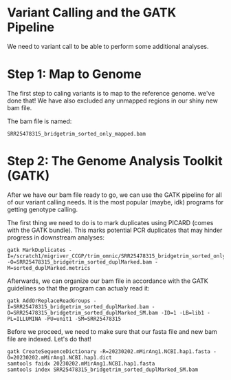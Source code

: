 # Variant Calling and the GATK Pipeline
We need to variant call to be able to perform some additional analyses. 

# Step 1: Map to Genome
The first step to caling variants is to map to the reference genome. we've done that! We have also excluded any unmapped regions in our shiny new bam file. 

The bam file is named:

    SRR25478315_bridgetrim_sorted_only_mapped.bam

# Step 2: The Genome Analysis Toolkit (GATK)
After we have our bam file ready to go, we can use the GATK pipeline for all of our variant calling needs. It is the most popular (maybe, idk) programs for getting genotype calling. 

The first thing we need to do is to mark duplicates using PICARD (comes with the GATK bundle). This marks potential PCR duplicates that may hinder progress in downstream analyses:

    gatk MarkDuplicates -I=/scratch1/migriver_CCGP/trim_omnic/SRR25478315_bridgetrim_sorted_only_mapped.bam -O=SRR25478315_bridgetrim_sorted_duplMarked.bam -M=sorted_duplMarked.metrics
Afterwards, we can organize our bam file in accordance with the GATK guidelines so that the program can actualy read it:

    gatk AddOrReplaceReadGroups -I=SRR25478315_bridgetrim_sorted_duplMarked.bam -O=SRR25478315_bridgetrim_sorted_duplMarked_SM.bam -ID=1 -LB=lib1 -PL=ILLUMINA -PU=unit1 -SM=SRR25478315
Before we proceed, we need to make sure that our fasta file and new bam file are indexed. Let's do that!

    gatk CreateSequenceDictionary -R=20230202.mMirAng1.NCBI.hap1.fasta -O=20230202.mMirAng1.NCBI.hap1.dict
    samtools faidx 20230202.mMirAng1.NCBI.hap1.fasta
    samtools index SRR25478315_bridgetrim_sorted_duplMarked_SM.bam 







